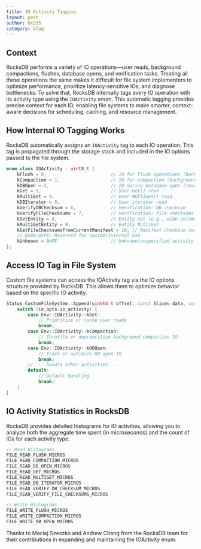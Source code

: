 ```yaml
---
title: IO Activity Tagging
layout: post
author: hx235
category: blog
---
```


## Context

RocksDB performs a variety of IO operations—user reads, background compactions, flushes, database opens, and verification tasks. Treating all these operations the same makes it difficult for file system implementers to optimize performance, prioritize latency-sensitive IOs, and diagnose bottlenecks. To solve that, RocksDB internally tags every IO operation with its activity type using the `IOActivity` enum. This automatic tagging provides precise context for each IO, enabling file systems to make smarter, context-aware decisions for scheduling, caching, and resource management.

## How Internal IO Tagging Works
RocksDB automatically assigns an `IOActivity` tag to each IO operation. This tag is propagated through the storage stack and included in the IO options passed to the file system.

```cpp
enum class IOActivity : uint8_t {
    kFlush = 0,                        // IO for flush operations (background write)
    kCompaction = 1,                   // IO for compaction (background read/write)
    kDBOpen = 2,                       // IO during database open (read/write)
    kGet = 3,                          // User Get() read
    kMultiGet = 4,                     // User MultiGet() read
    kDBIterator = 5,                   // User iterator read
    kVerifyDBChecksum = 6,             // Verification: DB checksum
    kVerifyFileChecksums = 7,          // Verification: file checksums
    kGetEntity = 8,                    // Entity Get (e.g., wide-column)
    kMultiGetEntity = 9,               // Entity MultiGet
    kGetFileChecksumsFromCurrentManifest = 10, // Manifest checksum reads
    // 0x80–0xFE: Reserved for custom/internal use
    kUnknown = 0xFF                    // Unknown/unspecified activity
};
```

## Access IO Tag in File System
Custom file systems can access the IOActivity tag via the IO options structure provided by RocksDB. This allows them to optimize behavior based on the specific IO activity.

```cpp
Status CustomFileSystem::Append(uint64_t offset, const Slice& data, const IOOptions& io_opts, ...) {
    switch (io_opts.io_activity) {
        case Env::IOActivity::kGet:
            // Prioritize or cache user reads
            break;
        case Env::IOActivity::kCompaction:
            // Throttle or deprioritize background compaction IO
            break;
        case Env::IOActivity::kDBOpen:
            // Track or optimize DB open IO
            break;
        // ... handle other activities ...
        default:
            // Default handling
            break;
    }
}
```
## IO Activity Statistics in RocksDB
RocksDB provides detailed histograms for IO activities, allowing you to analyze both the aggregate time spent (in microseconds) and the count of IOs for each activity type.
```cpp
// Read Histograms
FILE_READ_FLUSH_MICROS
FILE_READ_COMPACTION_MICROS
FILE_READ_DB_OPEN_MICROS
FILE_READ_GET_MICROS
FILE_READ_MULTIGET_MICROS
FILE_READ_DB_ITERATOR_MICROS
FILE_READ_VERIFY_DB_CHECKSUM_MICROS
FILE_READ_VERIFY_FILE_CHECKSUMS_MICROS

// Write Histograms
FILE_WRITE_FLUSH_MICROS
FILE_WRITE_COMPACTION_MICROS
FILE_WRITE_DB_OPEN_MICROS
```

Thanks to Maciej Szeszko and Andrew Chang from the RocksDB team for their contributions in expanding and maintaining the IOActivity enum.
